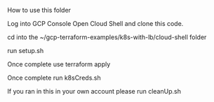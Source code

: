 How to use this folder 

Log into GCP Console Open Cloud Shell and clone this code.

cd into the ~/gcp-terraform-examples/k8s-with-lb/cloud-shell folder

run setup.sh 

Once complete use terraform apply

Once complete run k8sCreds.sh 

If you ran in this in your own account please run cleanUp.sh